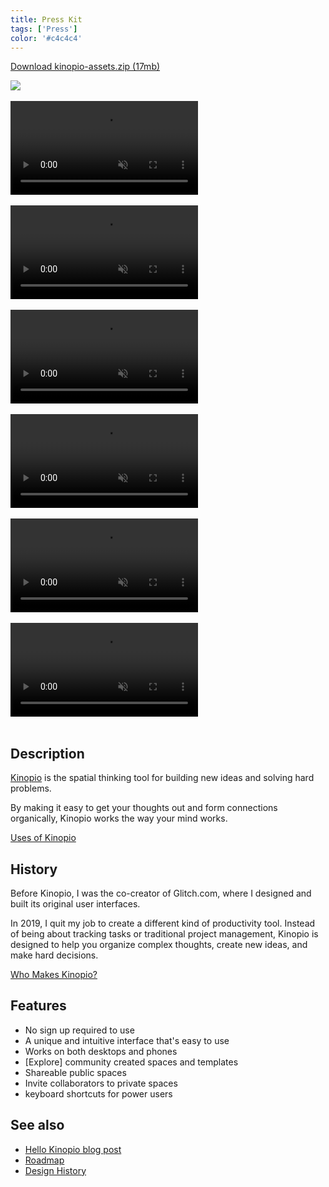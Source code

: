 ```yaml
---
title: Press Kit
tags: ['Press']
color: '#c4c4c4'
---
```


[Download kinopio-assets.zip (17mb)](/assets/posts/press-kit/kinopio-assets.zip)

<img src="/assets/posts/press-kit/logo-base.png" class="no-shadow"/>
<br><br>

<video autoplay loop muted playsinline class="wide">
  <source src="/assets/posts/press-kit/example-space.mp4">
</video>
<br><br>

<video autoplay loop muted playsinline class="wide">
  <source src="/assets/posts/press-kit/screenrec2.mp4">
</video>
<br><br>

<video autoplay loop muted playsinline class="wide">
  <source src="/assets/posts/press-kit/real-time-collaboration.mp4">
</video>
<br><br>

<video autoplay loop muted playsinline class="wide">
  <source src="https://updates.kinopio.club/animated-background.mp4">
</video>
<br><br>

<video autoplay loop muted playsinline class="wide">
  <source src="https://updates.kinopio.club/collaborative-tags.mp4">
</video>
<br><br>

<video autoplay loop muted playsinline class="wide">
  <source src="https://updates.kinopio.club/free-plants-in-brooklyn.mp4">
</video>
<br><br>

## Description

[Kinopio](http://kinopio.club) is the spatial thinking tool for building new ideas and solving hard problems.

By making it easy to get your thoughts out and form connections organically, Kinopio works the way your mind works.

[Uses of Kinopio](/posts/uses-of-kinopio/)

## History

Before Kinopio, I was the co-creator of Glitch.com, where I designed and built its original user interfaces.

In 2019, I quit my job to create a different kind of productivity tool. Instead of being about tracking tasks or traditional project management, Kinopio is designed to help you organize complex thoughts, create new ideas, and make hard decisions.

[Who Makes Kinopio?](/posts/who-makes-kinopio/)

## Features

- No sign up required to use
- A unique and intuitive interface that's easy to use
- Works on both desktops and phones
- [Explore] community created spaces and templates
- Shareable public spaces
- Invite collaborators to private spaces
- keyboard shortcuts for power users

## See also

- [Hello Kinopio blog post](http://pketh.org/hello-kinopio.html)
- [Roadmap](https://kinopio.club/-kinopio-roadmap-6TRE21gchHI7alHLuwzd5)
- [Design History](https://www.are.na/kinopio/kinopio-design)
